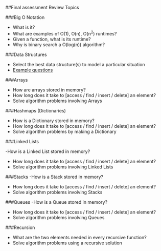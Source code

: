 ##Final assessment Review Topics

###Big O Notation

- What is it?
- What are examples of O(1), O(n), O(n<sup>2</sup>) runtimes?
- Given a function, what is its runtime?
- Why is binary search a O(log(n)) algorithm?

###Data Structures

- Select the best data structure(s) to model a particular situation
- [Example questions](http://www.cs.cornell.edu/courses/cs2110/2014sp/L09-Lists/data_structures.pdf)

###Arrays

- How are arrays stored in memory?
- How long does it take to [access / find / insert / delete] an element?
- Solve algorithm problems involving Arrays

###Hashmaps (Dictionaries)

- How is a Dictionary stored in memory?
- How long does it take to [access / find / insert / delete] an element?
- Solve algorithm problems by making a Dictionary

###Linked Lists

-How is a Linked List stored in memory?
- How long does it take to [access / find / insert / delete] an element?
- Solve algorithm problems involving Linked Lists

###Stacks
-How is a Stack stored in memory?
- How long does it take to [access / find / insert / delete] an element?
- Solve algorithm problems involving Stacks

###Queues
-How is a Queue stored in memory?
- How long does it take to [access / find / insert / delete] an element?
- Solve algorithm problems involving Queues

###Recursion
- What are the two elements needed in every recursive function?
- Solve algorithm problems using a recursive solution


  
